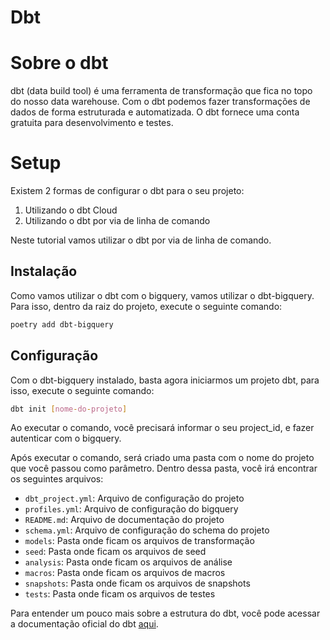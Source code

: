 # Dbt

# Sobre o dbt

dbt (data build tool) é uma ferramenta de transformação que fica no topo do nosso data warehouse. Com o dbt podemos fazer transformações de dados de forma estruturada e automatizada. O dbt fornece uma conta gratuita para desenvolvimento e testes.

# Setup

Existem 2 formas de configurar o dbt para o seu projeto:

1. Utilizando o dbt Cloud
2. Utilizando o dbt por via de linha de comando

Neste tutorial vamos utilizar o dbt por via de linha de comando.

## Instalação

Como vamos utilizar o dbt com o bigquery, vamos utilizar o dbt-bigquery. Para isso, dentro da raiz do projeto, execute o seguinte comando:

```bash
poetry add dbt-bigquery
```

## Configuração

Com o dbt-bigquery instalado, basta agora iniciarmos um projeto dbt, para isso, execute o seguinte comando:

```bash
dbt init [nome-do-projeto]
```

Ao executar o comando, você precisará informar o seu project_id, e fazer autenticar com o bigquery.

Após executar o comando, será criado uma pasta com o nome do projeto que você passou como parâmetro. Dentro dessa pasta, você irá encontrar os seguintes arquivos:

- `dbt_project.yml`: Arquivo de configuração do projeto
- `profiles.yml`: Arquivo de configuração do bigquery
- `README.md`: Arquivo de documentação do projeto
- `schema.yml`: Arquivo de configuração do schema do projeto
- `models`: Pasta onde ficam os arquivos de transformação
- `seed`: Pasta onde ficam os arquivos de seed
- `analysis`: Pasta onde ficam os arquivos de análise
- `macros`: Pasta onde ficam os arquivos de macros
- `snapshots`: Pasta onde ficam os arquivos de snapshots
- `tests`: Pasta onde ficam os arquivos de testes

Para entender um pouco mais sobre a estrutura do dbt, você pode acessar a documentação oficial do dbt [aqui](https://docs.getdbt.com/docs/building-a-dbt-project/building-models).
